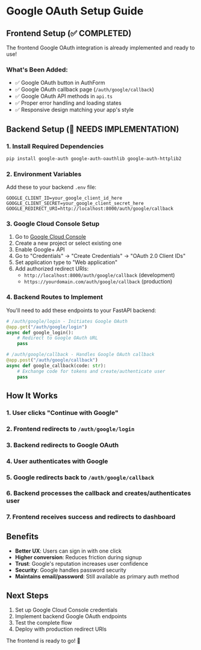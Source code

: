 # Google OAuth Setup Guide

## Frontend Setup (✅ COMPLETED)

The frontend Google OAuth integration is already implemented and ready to use!

### What's Been Added:
- ✅ Google OAuth button in AuthForm
- ✅ Google OAuth callback page (`/auth/google/callback`)
- ✅ Google OAuth API methods in `api.ts`
- ✅ Proper error handling and loading states
- ✅ Responsive design matching your app's style

## Backend Setup (🔧 NEEDS IMPLEMENTATION)

### 1. Install Required Dependencies
```bash
pip install google-auth google-auth-oauthlib google-auth-httplib2
```

### 2. Environment Variables
Add these to your backend `.env` file:
```env
GOOGLE_CLIENT_ID=your_google_client_id_here
GOOGLE_CLIENT_SECRET=your_google_client_secret_here
GOOGLE_REDIRECT_URI=http://localhost:8000/auth/google/callback
```

### 3. Google Cloud Console Setup
1. Go to [Google Cloud Console](https://console.cloud.google.com/)
2. Create a new project or select existing one
3. Enable Google+ API
4. Go to "Credentials" → "Create Credentials" → "OAuth 2.0 Client IDs"
5. Set application type to "Web application"
6. Add authorized redirect URIs:
   - `http://localhost:8000/auth/google/callback` (development)
   - `https://yourdomain.com/auth/google/callback` (production)

### 4. Backend Routes to Implement
You'll need to add these endpoints to your FastAPI backend:

```python
# /auth/google/login - Initiates Google OAuth
@app.get("/auth/google/login")
async def google_login():
    # Redirect to Google OAuth URL
    pass

# /auth/google/callback - Handles Google OAuth callback
@app.post("/auth/google/callback")
async def google_callback(code: str):
    # Exchange code for tokens and create/authenticate user
    pass
```

## How It Works

### 1. User clicks "Continue with Google"
### 2. Frontend redirects to `/auth/google/login`
### 3. Backend redirects to Google OAuth
### 4. User authenticates with Google
### 5. Google redirects back to `/auth/google/callback`
### 6. Backend processes the callback and creates/authenticates user
### 7. Frontend receives success and redirects to dashboard

## Benefits

- **Better UX**: Users can sign in with one click
- **Higher conversion**: Reduces friction during signup
- **Trust**: Google's reputation increases user confidence
- **Security**: Google handles password security
- **Maintains email/password**: Still available as primary auth method

## Next Steps

1. Set up Google Cloud Console credentials
2. Implement backend Google OAuth endpoints
3. Test the complete flow
4. Deploy with production redirect URIs

The frontend is ready to go! 🚀

